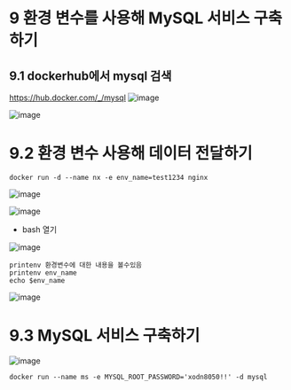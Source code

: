 # 9 환경 변수를 사용해 MySQL 서비스 구축하기

## 9.1 dockerhub에서 mysql 검색
https://hub.docker.com/_/mysql
![image](https://user-images.githubusercontent.com/81672260/144157801-f3c15473-7b4b-4ca1-af99-4b42ad4fa84f.png)

![image](https://user-images.githubusercontent.com/81672260/144160344-dfc20ff1-06b3-4ccb-a2b2-33b196e23c09.png)



# 9.2 환경 변수 사용해 데이터 전달하기

```
docker run -d --name nx -e env_name=test1234 nginx
```
![image](https://user-images.githubusercontent.com/81672260/144158456-127f7f73-332b-4d49-ae10-3e9e796d80d0.png)

![image](https://user-images.githubusercontent.com/81672260/144158598-2b66306b-8409-4bae-8550-0cb431b93ee1.png)
- bash 열기

![image](https://user-images.githubusercontent.com/81672260/144158682-c728afc5-174d-4634-9b51-d032a1ff8273.png)

```
printenv 환경변수에 대한 내용을 볼수있음
printenv env_name
echo $env_name
```
![image](https://user-images.githubusercontent.com/81672260/144158990-004d5b91-bb26-4d91-b1c1-2855131e9d22.png)

# 9.3 MySQL 서비스 구축하기
![image](https://user-images.githubusercontent.com/81672260/144159711-a98fa81b-3dbd-4306-adc8-7c2079e2c14d.png)

```
docker run --name ms -e MYSQL_ROOT_PASSWORD='xodn8050!!' -d mysql
```

